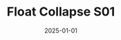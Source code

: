 ---
layout: track
title: Float Collapse S01
permalink: /tracks/float-collapse-s01/
description: "A StudioRich lo-fi track."
image: /assets/covers/float-collapse-s01.webp
date: 2025-01-01
duration: "114.28"
album: "Stranger Vibes"
mood: [Melancholy, Dreamy, Nostalgic]
genre: [lo-fi, experimental, ambient]
---